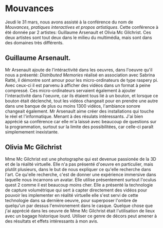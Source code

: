 # Mouvances

Jeudi le 31 mars, nous avons assisté à la conférence du nom de *Mouvances, pratiques interactives et propos artistiques*.
Cette conférence à été donnée par 2 artistes: Guillaume Arsenault et Olivia Mc Gilchrist. Ces deux artistes sont tout deux dans le milieu du multimédia, mais sont dans des domaines très différents.

## Guillaume Arsenault.

Mr Arsenault ajoute de l'intéractivité dans les oeuvres, dans l'oeuvre qu'il nous a présenté: *Distributed Memories* réalisé en association avec Sabrina Ratté, il démontre sont amour pour les micro-ordinateurs de type raspery pi. Avec ceux-ci il est parvenu à afficher des vidéos dans un format à peine compressé. Ces micro-ordinateurs servaient également à ajouter l'interactivité dans l'oeuvre, car ils étaient tous lié à un bouton, et lorsque ce bouton était déclenché, tout les vidéos changeait pour en prendre une autre dans une banque de plus ou moins 1300 vidéos, l'ambiance sonore changeait également. Mr Arsenault aime créer des installations qui touche le réel et l'informatique. Menant à des résulats intéressants. J'ai bien apprécié sa conférence car elle m'a laissé avec beaucoup de questions sur la programmation, surtout sur la limite des possibilitées, car celle-ci paraît simplemement inexistante.

## Olivia Mc Gilchrist

Mme Mc Gilchrist est une photographe qui est devenue passionée de la 3D et de la réalité virtuelle. Elle n'a pas présenté d'oeuvre en particulier, mais plutôt plusieurs, dans le but de nous expliquer ce qu'elle recherche dans l'art. Ce qu'elle recherche, c'est de donner une expérience immersive dans laquelle nous incarnons un avatar. Elle utilise présentement surtout l'oculus quest 2 comme il est beaucoup moins cher. Elle a présenté la technologie de capture volumétrique qui sert à capter directement des vidéos pour pouvoir les implementer en réalité virtuelle elle s'est servi de cette technologie dans sa dernière oeuvre, pour superposer l'ombre de quelqu'un par dessus l'environement dans le casque. Quelque chose que j'ai apprécié dans les oeuvre de Mme Mc Gilchrist était l'utilisation de lieux avec un bagage historique lourd. Utiliser ce genre de décors peut amener à des résultats et effets intéressants à mon avis.
